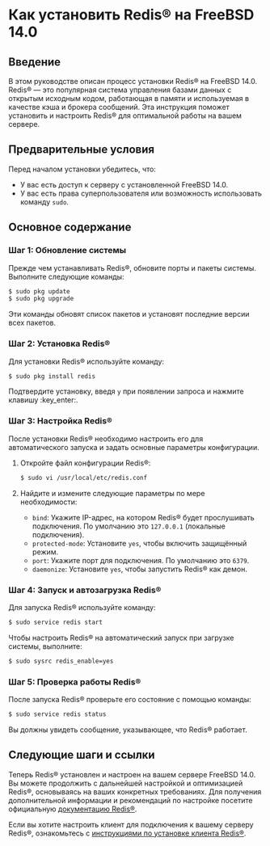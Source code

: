# Как установить Redis® на FreeBSD 14.0

## Введение

В этом руководстве описан процесс установки Redis® на FreeBSD 14.0. Redis® — это популярная система управления базами данных с открытым исходным кодом, работающая в памяти и используемая в качестве кэша и брокера сообщений. Эта инструкция поможет установить и настроить Redis® для оптимальной работы на вашем сервере.

## Предварительные условия

Перед началом установки убедитесь, что:

- У вас есть доступ к серверу с установленной FreeBSD 14.0.
- У вас есть права суперпользователя или возможность использовать команду `sudo`.

## Основное содержание

### Шаг 1: Обновление системы

Прежде чем устанавливать Redis®, обновите порты и пакеты системы. Выполните следующие команды:

```sh
$ sudo pkg update
$ sudo pkg upgrade
```

Эти команды обновят список пакетов и установят последние версии всех пакетов.

### Шаг 2: Установка Redis®

Для установки Redis® используйте команду:

```sh
$ sudo pkg install redis
```

Подтвердите установку, введя `y` при появлении запроса и нажмите клавишу :key_enter:.

### Шаг 3: Настройка Redis®

После установки Redis® необходимо настроить его для автоматического запуска и задать основные параметры конфигурации.

1. Откройте файл конфигурации Redis®:

    ```sh
    $ sudo vi /usr/local/etc/redis.conf
    ```

2. Найдите и измените следующие параметры по мере необходимости:

    - `bind`: Укажите IP-адрес, на котором Redis® будет прослушивать подключения. По умолчанию это `127.0.0.1` (локальные подключения).
    - `protected-mode`: Установите `yes`, чтобы включить защищённый режим.
    - `port`: Укажите порт для подключения. По умолчанию это `6379`.
    - `daemonize`: Установите `yes`, чтобы запустить Redis® как демон.

### Шаг 4: Запуск и автозагрузка Redis®

Для запуска Redis® используйте команду:

```sh
$ sudo service redis start
```

Чтобы настроить Redis® на автоматический запуск при загрузке системы, выполните:

```sh
$ sudo sysrc redis_enable=yes
```

### Шаг 5: Проверка работы Redis®

После запуска Redis® проверьте его состояние с помощью команды:

```sh
$ sudo service redis status
```

Вы должны увидеть сообщение, указывающее, что Redis® работает.

## Следующие шаги и ссылки

Теперь Redis® установлен и настроен на вашем сервере FreeBSD 14.0. Вы можете продолжить с дальнейшей настройкой и оптимизацией Redis®, основываясь на ваших конкретных требованиях. Для получения дополнительной информации и рекомендаций по настройке посетите официальную [документацию Redis®](https://redis.io/documentation).

Если вы хотите настроить клиент для подключения к вашему серверу Redis®, ознакомьтесь с [инструкциями по установке клиента Redis®](https://redis.io/topics/clients).
